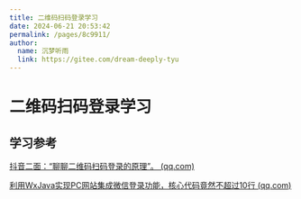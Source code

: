 ```yaml
---
title: 二维码扫码登录学习
date: 2024-06-21 20:53:42
permalink: /pages/8c9911/
author: 
  name: 沉梦听雨
  link: https://gitee.com/dream-deeply-tyu
---
```

# 二维码扫码登录学习

## 学习参考

[抖音二面：“聊聊二维码扫码登录的原理”。 (qq.com)](https://mp.weixin.qq.com/s/u0BoYgWb5bTnhh1x6dlnig)

[利用WxJava实现PC网站集成微信登录功能，核心代码竟然不超过10行 (qq.com)](https://mp.weixin.qq.com/s/rT0xL9uAdHdZck_F8nyncg)